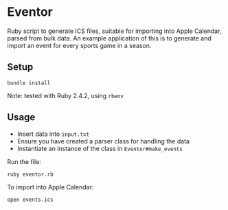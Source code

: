 # Eventor

Ruby script to generate ICS files, suitable for importing into Apple Calendar, parsed from bulk data. An example application of this is to generate and import an event for every sports game in a season.

## Setup

```
bundle install
```

Note: tested with Ruby 2.4.2, using `rbenv`

## Usage

* Insert data into `input.txt`
* Ensure you have created a parser class for handling the data
* Instantiate an instance of the class in `Eventor#make_events`

Run the file:
```
ruby eventor.rb
```

To import into Apple Calendar:
```
open events.ics
```
